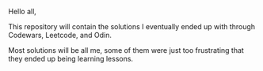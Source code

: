 Hello all,

This repository will contain the solutions I eventually ended up with through Codewars, Leetcode, and Odin.

Most solutions will be all me, some of them were just too frustrating that they ended up being learning lessons.